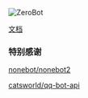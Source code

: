 ![ZeroBot](https://socialify.git.ci/wdvxdr1123/ZeroBot/image?description=1&descriptionEditable=%E4%B8%80%E4%B8%AA%E5%9F%BA%E4%BA%8Ego-cqhttp%E7%9A%84%E6%9C%BA%E5%99%A8%E4%BA%BAGo%E5%BC%80%E5%8F%91%E6%A1%86%E6%9E%B6.%E7%9B%AE%E5%89%8D%E5%A4%A7%E8%87%B4%E5%8A%9F%E8%83%BD%E5%B7%B2%E5%AE%8C%E6%88%90%EF%BC%8C%0A%E4%BD%86%E5%B0%9A%E5%A4%84%E4%BA%8E%E4%B8%8D%E7%A8%B3%E5%AE%9A%E9%98%B6%E6%AE%B5%EF%BC%8C%E9%9A%8F%E6%97%B6%E5%8F%AF%E8%83%BD%E5%8F%91%E7%94%9F%E4%B8%8D%E5%85%BC%E5%AE%B9%E6%9B%B4%E6%96%B0&font=Source%20Code%20Pro&forks=1&language=1&pattern=Circuit%20Board&stargazers=1&theme=Light)

[文档](https://docs.wdvxdr.top)

### 特别感谢

[nonebot/nonebot2](https://github.com/nonebot/nonebot2)

[catsworld/qq-bot-api](https://github.com/catsworld/qq-bot-api)